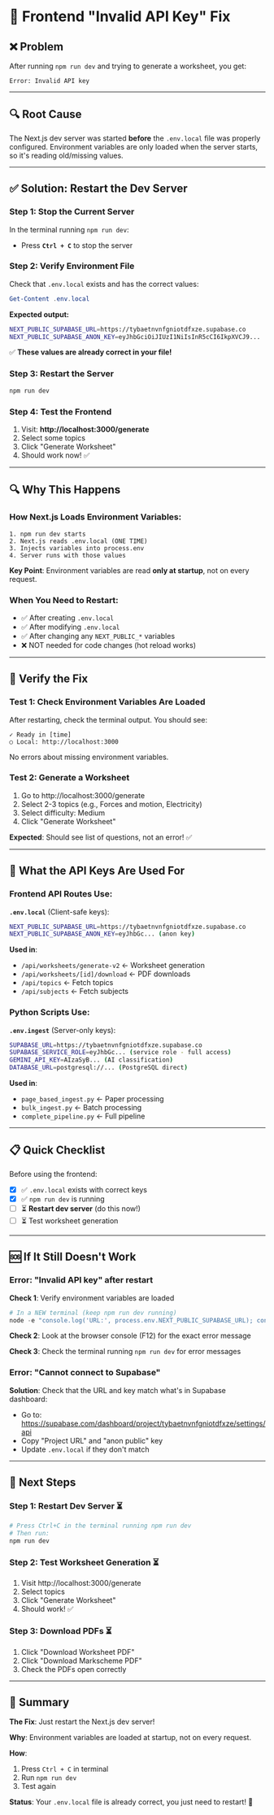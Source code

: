 # 🔧 Frontend "Invalid API Key" Fix

## ❌ Problem

After running `npm run dev` and trying to generate a worksheet, you get:
```
Error: Invalid API key
```

---

## 🔍 Root Cause

The Next.js dev server was started **before** the `.env.local` file was properly configured. Environment variables are only loaded when the server starts, so it's reading old/missing values.

---

## ✅ Solution: Restart the Dev Server

### Step 1: Stop the Current Server

In the terminal running `npm run dev`:
- Press **`Ctrl + C`** to stop the server

### Step 2: Verify Environment File

Check that `.env.local` exists and has the correct values:

```powershell
Get-Content .env.local
```

**Expected output:**
```bash
NEXT_PUBLIC_SUPABASE_URL=https://tybaetnvnfgniotdfxze.supabase.co
NEXT_PUBLIC_SUPABASE_ANON_KEY=eyJhbGciOiJIUzI1NiIsInR5cCI6IkpXVCJ9...
```

✅ **These values are already correct in your file!**

### Step 3: Restart the Server

```powershell
npm run dev
```

### Step 4: Test the Frontend

1. Visit: **http://localhost:3000/generate**
2. Select some topics
3. Click "Generate Worksheet"
4. Should work now! ✅

---

## 🔍 Why This Happens

### How Next.js Loads Environment Variables:

```
1. npm run dev starts
2. Next.js reads .env.local (ONE TIME)
3. Injects variables into process.env
4. Server runs with those values
```

**Key Point**: Environment variables are read **only at startup**, not on every request.

### When You Need to Restart:

- ✅ After creating `.env.local`
- ✅ After modifying `.env.local`
- ✅ After changing any `NEXT_PUBLIC_*` variables
- ❌ NOT needed for code changes (hot reload works)

---

## 🧪 Verify the Fix

### Test 1: Check Environment Variables Are Loaded

After restarting, check the terminal output. You should see:
```
✓ Ready in [time]
○ Local: http://localhost:3000
```

No errors about missing environment variables.

### Test 2: Generate a Worksheet

1. Go to http://localhost:3000/generate
2. Select 2-3 topics (e.g., Forces and motion, Electricity)
3. Select difficulty: Medium
4. Click "Generate Worksheet"

**Expected**: Should see list of questions, not an error! ✅

---

## 🔐 What the API Keys Are Used For

### Frontend API Routes Use:

**`.env.local`** (Client-safe keys):
```bash
NEXT_PUBLIC_SUPABASE_URL=https://tybaetnvnfgniotdfxze.supabase.co
NEXT_PUBLIC_SUPABASE_ANON_KEY=eyJhbGc... (anon key)
```

**Used in**:
- `/api/worksheets/generate-v2` ← Worksheet generation
- `/api/worksheets/[id]/download` ← PDF downloads
- `/api/topics` ← Fetch topics
- `/api/subjects` ← Fetch subjects

### Python Scripts Use:

**`.env.ingest`** (Server-only keys):
```bash
SUPABASE_URL=https://tybaetnvnfgniotdfxze.supabase.co
SUPABASE_SERVICE_ROLE=eyJhbGc... (service role - full access)
GEMINI_API_KEY=AIzaSyB... (AI classification)
DATABASE_URL=postgresql://... (PostgreSQL direct)
```

**Used in**:
- `page_based_ingest.py` ← Paper processing
- `bulk_ingest.py` ← Batch processing
- `complete_pipeline.py` ← Full pipeline

---

## 📋 Quick Checklist

Before using the frontend:

- [x] ✅ `.env.local` exists with correct keys
- [x] ✅ `npm run dev` is running
- [ ] ⏳ **Restart dev server** (do this now!)
- [ ] ⏳ Test worksheet generation

---

## 🆘 If It Still Doesn't Work

### Error: "Invalid API key" after restart

**Check 1**: Verify environment variables are loaded
```powershell
# In a NEW terminal (keep npm run dev running)
node -e "console.log('URL:', process.env.NEXT_PUBLIC_SUPABASE_URL); console.log('Key:', process.env.NEXT_PUBLIC_SUPABASE_ANON_KEY?.slice(0, 20))"
```

**Check 2**: Look at the browser console (F12) for the exact error message

**Check 3**: Check the terminal running `npm run dev` for error messages

### Error: "Cannot connect to Supabase"

**Solution**: Check that the URL and key match what's in Supabase dashboard:
- Go to: https://supabase.com/dashboard/project/tybaetnvnfgniotdfxze/settings/api
- Copy "Project URL" and "anon public" key
- Update `.env.local` if they don't match

---

## 🎯 Next Steps

### Step 1: Restart Dev Server ⏳
```powershell
# Press Ctrl+C in the terminal running npm run dev
# Then run:
npm run dev
```

### Step 2: Test Worksheet Generation ⏳
1. Visit http://localhost:3000/generate
2. Select topics
3. Click "Generate Worksheet"
4. Should work! ✅

### Step 3: Download PDFs ⏳
1. Click "Download Worksheet PDF"
2. Click "Download Markscheme PDF"
3. Check the PDFs open correctly

---

## 📝 Summary

**The Fix**: Just restart the Next.js dev server!

**Why**: Environment variables are loaded at startup, not on every request.

**How**:
1. Press `Ctrl + C` in terminal
2. Run `npm run dev`
3. Test again

**Status**: Your `.env.local` file is already correct, you just need to restart! 🚀
